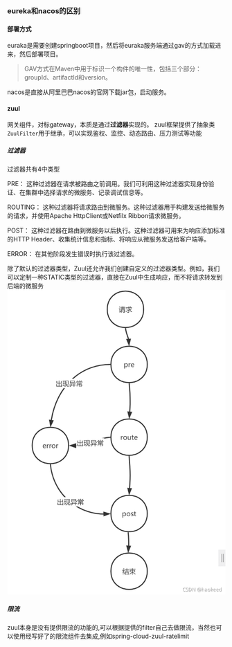 ### eureka和nacos的区别
#### 部署方式
euraka是需要创建springboot项目，然后将euraka服务端通过gav的方式加载进来，然后部署项目。
> GAV方式‌在Maven中用于标识一个构件的唯一性，包括三个部分：groupId、artifactId和version。

nacos是直接从阿里巴巴nacos的官网下载jar包，启动服务。

#### zuul
网关组件，对标gateway，本质是通过**过滤器**实现的。
zuul框架提供了抽象类`ZuulFilter`用于继承，可以实现鉴权、监控、动态路由、压力测试等功能


##### 过滤器
过滤器共有4中类型

PRE： 这种过滤器在请求被路由之前调用。我们可利用这种过滤器实现身份验证、在集群中选择请求的微服务、记录调试信息等。

ROUTING： 这种过滤器将请求路由到微服务。这种过滤器用于构建发送给微服务的请求，并使用Apache HttpClient或Netfilx Ribbon请求微服务。

POST： 这种过滤器在路由到微服务以后执行。这种过滤器可用来为响应添加标准的HTTP Header、收集统计信息和指标、将响应从微服务发送给客户端等。

ERROR： 在其他阶段发生错误时执行该过滤器。

除了默认的过滤器类型，Zuul还允许我们创建自定义的过滤器类型。例如，我们可以定制一种STATIC类型的过滤器，直接在Zuul中生成响应，而不将请求转发到后端的微服务
![img.png](img.png)



##### 限流
zuul本身是没有提供限流的功能的,可以根据提供的filter自己去做限流，当然也可以使用经写好了的限流组件去集成,例如spring-cloud-zuul-ratelimit




